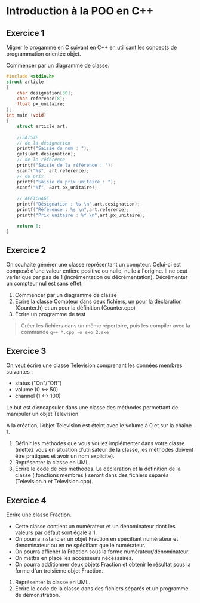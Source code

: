 # Introduction à la POO en C++

## Exercice 1

Migrer le progamme en C suivant en C++ en utilisant les concepts de programmation orientée objet.

Commencer par un diagramme de classe.

```cpp
#include <stdio.h>
struct article
{
    char designation[30];
    char reference[8];
    float px_unitaire;
};
int main (void)
{
    struct article art;
    
    //SAISIE
    // de la désignation
    printf("Saisie du nom : ");
    gets(art.designation);
    // de la référence
    printf("Saisie de la référence : ");
    scanf("%s", art.reference);
    // du prix
    printf("Saisie du prix unitaire : ");
    scanf("%f", &art.px_unitaire);
    
    // AFFICHAGE
    printf("Désignation : %s \n",art.designation);
    printf("Référence : %s \n",art.reference);
    printf("Prix unitaire : %f \n",art.px_unitaire);

    return 0;
}
```

## Exercice 2

On souhaite générer une classe représentant un compteur. Celui-ci est composé d'une valeur entière positive ou nulle, nulle à l'origine. Il ne peut varier que par pas de 1 (incrémentation ou décrémentation). Décrémenter un compteur nul est sans effet.
1) Commencer par un diagramme de classe
2) Ecrire la classe Compteur dans deux fichiers, un pour la déclaration (Counter.h) et un pour la définition (Counter.cpp)
3) Ecrire un programme de test

> Créer les fichiers dans un même répertoire, puis les compiler avec la commande ```g++ *.cpp -o exo_2.exe```

## Exercice 3

On veut écrire une classe Television comprenant les données membres suivantes :
+ status ("On"/"Off")
+ volume (0 <-> 50)
+ channel (1 <-> 100)

Le but est d’encapsuler dans une classe des méthodes permettant de manipuler un objet Television.

A la création, l’objet Television est éteint avec le volume à 0 et sur la chaine 1.

1) Définir les méthodes que vous voulez implémenter dans votre classe (mettez vous en situation
d’utilisateur de la classe, les méthodes doivent être pratiques et avoir un nom explicite).
2) Représenter la classe en UML.
3) Ecrire le code de ces méthodes. La déclaration et la définition de la classe ( fonctions membres )
seront dans des fichiers séparés (Television.h et Television.cpp).

## Exercice 4

Ecrire une classe Fraction. 

+ Cette classe contient un numérateur et un dénominateur dont les valeurs par défaut sont égale à 1. 
+ On pourra instancier un objet Fraction en spécifiant numérateur et dénominateur ou en ne spécifiant que le numérateur. 
+ On pourra afficher la Fraction sous la forme numérateur/dénominateur. 
+ On mettra en place les accesseurs nécessaires.
+ On pourra additionner deux objets Fraction et obtenir le résultat sous la forme d'un troisième objet Fraction.

1) Représenter la classe en UML.
2) Ecrire le code de la classe dans des fichiers séparés et un programme de démonstration.